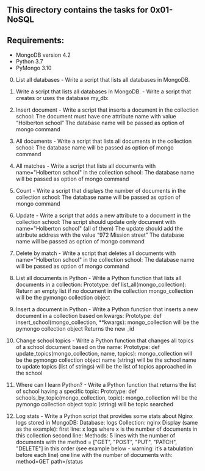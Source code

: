 ## This directory contains the tasks for 0x01-NoSQL 

## Requirements:
- MongoDB version 4.2
- Python 3.7
- PyMongo 3.10


0. List all databases - Write a script that lists all databases in MongoDB.

1. Write a script that lists all databases in MongoDB. - Write a script that creates or uses the database my_db:

2. Insert document - Write a script that inserts a document in the collection school:
The document must have one attribute name with value “Holberton school”
The database name will be passed as option of mongo command

3. All documents - Write a script that lists all documents in the collection school:
The database name will be passed as option of mongo command

4. All matches - Write a script that lists all documents with name="Holberton school" in the collection school:
The database name will be passed as option of mongo command

5. Count - Write a script that displays the number of documents in the collection school:
The database name will be passed as option of mongo command

6. Update - Write a script that adds a new attribute to a document in the collection school:
The script should update only document with name="Holberton school" (all of them)
The update should add the attribute address with the value “972 Mission street”
The database name will be passed as option of mongo command

7. Delete by match - Write a script that deletes all documents with name="Holberton school" in the collection school:
The database name will be passed as option of mongo command

8. List all documents in Python - Write a Python function that lists all documents in a collection:
Prototype: def list_all(mongo_collection):
Return an empty list if no document in the collection
mongo_collection will be the pymongo collection object

9. Insert a document in Python - Write a Python function that inserts a new document in a collection based on kwargs:
Prototype: def insert_school(mongo_collection, **kwargs):
mongo_collection will be the pymongo collection object
Returns the new _id

10. Change school topics - Write a Python function that changes all topics of a school document based on the name:
Prototype: def update_topics(mongo_collection, name, topics):
mongo_collection will be the pymongo collection object
name (string) will be the school name to update
topics (list of strings) will be the list of topics approached in the school

11. Where can I learn Python? - Write a Python function that returns the list of school having a specific topic:
Prototype: def schools_by_topic(mongo_collection, topic):
mongo_collection will be the pymongo collection object
topic (string) will be topic searched

12. Log stats - Write a Python script that provides some stats about Nginx logs stored in MongoDB:
Database: logs
Collection: nginx
Display (same as the example):
first line: x logs where x is the number of documents in this collection
second line: Methods:
5 lines with the number of documents with the method = ["GET", "POST", "PUT", "PATCH", "DELETE"] in this order (see example below - warning: it’s a tabulation before each line)
one line with the number of documents with:
method=GET
path=/status
